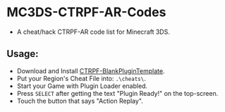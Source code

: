 # MC3DS-CTRPF-AR-Codes
- A cheat/hack CTRPF-AR code list for Minecraft 3DS.

## Usage:
- Download and Install [CTRPF-BlankPluginTemplate](https://github.com/PabloMK7/CTRPluginFramework-BlankTemplate/releases/tag/v0.8.0).
- Put your Region's Cheat File into: `.\cheats\`.
- Start your Game with Plugin Loader enabled.
- Press `SELECT` after getting the text "Plugin Ready!" on the top-screen.
- Touch the button that says "Action Replay".
